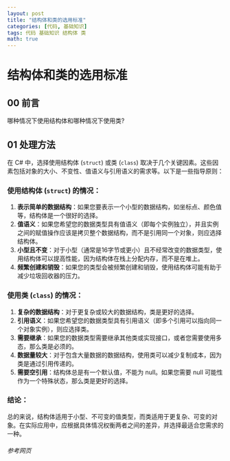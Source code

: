 ```yaml
---
layout: post
title: "结构体和类的选用标准"
categories: [代码, 基础知识]
tags: 代码 基础知识 结构体 类
math: true
---
```


# 结构体和类的选用标准

## 00 前言

哪种情况下使用结构体和哪种情况下使用类?

## 01 处理方法

在 C# 中，选择使用结构体 (`struct`) 或类 (`class`) 取决于几个关键因素。这些因素包括对象的大小、不变性、值语义与引用语义的需求等。以下是一些指导原则：

### 使用结构体 (`struct`) 的情况：

1. **表示简单的数据结构**：如果您要表示一个小型的数据结构，如坐标点、颜色值等，结构体是一个很好的选择。
2. **值语义**：如果您希望您的数据类型具有值语义（即每个实例独立），并且实例之间的赋值操作应该是拷贝整个数据结构，而不是引用同一个对象，则应选择结构体。
3. **小型且不变**：对于小型（通常是16字节或更小）且不经常改变的数据类型，使用结构体可以提高性能，因为结构体在栈上分配内存，而不是在堆上。
4. **频繁创建和销毁**：如果您的类型会被频繁创建和销毁，使用结构体可能有助于减少垃圾回收器的压力。

### 使用类 (`class`) 的情况：

1. **复杂的数据结构**：对于更复杂或较大的数据结构，类是更好的选择。
2. **引用语义**：如果您希望您的数据类型具有引用语义（即多个引用可以指向同一个对象实例），则应选择类。
3. **需要继承**：如果您的数据类型需要继承其他类或实现接口，或者您需要使用多态，那么类是必须的。
4. **数据量较大**：对于包含大量数据的数据结构，使用类可以减少复制成本，因为类是通过引用传递的。
5. **需要空引用**：结构体总是有一个默认值，不能为 null。如果您需要 null 可能性作为一个特殊状态，那么类是更好的选择。

### 结论：

总的来说，结构体适用于小型、不可变的值类型，而类适用于更复杂、可变的对象。在实际应用中，应根据具体情况权衡两者之间的差异，并选择最适合您需求的一种。



###### 参考网页
